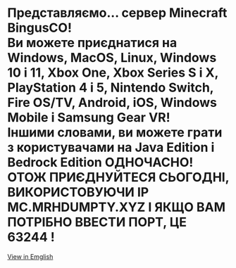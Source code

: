 <p><h1>&#1055;&#1088;&#1077;&#1076;&#1089;&#1090;&#1072;&#1074;&#1083;&#1103;&#1108;&#1084;&#1086;... &#1089;&#1077;&#1088;&#1074;&#1077;&#1088; Minecraft BingusCO!<br>
&#1042;&#1080; &#1084;&#1086;&#1078;&#1077;&#1090;&#1077; &#1087;&#1088;&#1080;&#1108;&#1076;&#1085;&#1072;&#1090;&#1080;&#1089;&#1103; &#1085;&#1072; Windows, MacOS, Linux, Windows 10 &#1110; 11, Xbox One, Xbox Series S &#1110; X, PlayStation 4 &#1110; 5, Nintendo Switch, Fire OS/TV, Android, iOS, Windows Mobile &#1110; Samsung Gear VR!<br>
&#1030;&#1085;&#1096;&#1080;&#1084;&#1080; &#1089;&#1083;&#1086;&#1074;&#1072;&#1084;&#1080;, &#1074;&#1080; &#1084;&#1086;&#1078;&#1077;&#1090;&#1077; &#1075;&#1088;&#1072;&#1090;&#1080; &#1079; &#1082;&#1086;&#1088;&#1080;&#1089;&#1090;&#1091;&#1074;&#1072;&#1095;&#1072;&#1084;&#1080; &#1085;&#1072; Java Edition &#1110; Bedrock Edition &#1054;&#1044;&#1053;&#1054;&#1063;&#1040;&#1057;&#1053;&#1054;!<br>
&#1054;&#1058;&#1054;&#1046; &#1055;&#1056;&#1048;&#1028;&#1044;&#1053;&#1059;&#1049;&#1058;&#1045;&#1057;&#1071; &#1057;&#1068;&#1054;&#1043;&#1054;&#1044;&#1053;&#1030;, &#1042;&#1048;&#1050;&#1054;&#1056;&#1048;&#1057;&#1058;&#1054;&#1042;&#1059;&#1070;&#1063;&#1048; IP MC.MRHDUMPTY.XYZ &#1030; &#1071;&#1050;&#1065;&#1054; &#1042;&#1040;&#1052; &#1055;&#1054;&#1058;&#1056;&#1030;&#1041;&#1053;&#1054; &#1042;&#1042;&#1045;&#1057;&#1058;&#1048; &#1055;&#1054;&#1056;&#1058;, &#1062;&#1045; 63244 !</h1></p>

[View in Emglish](https://binguscoofficial.github.io/mc-server/readme-ua.md)
